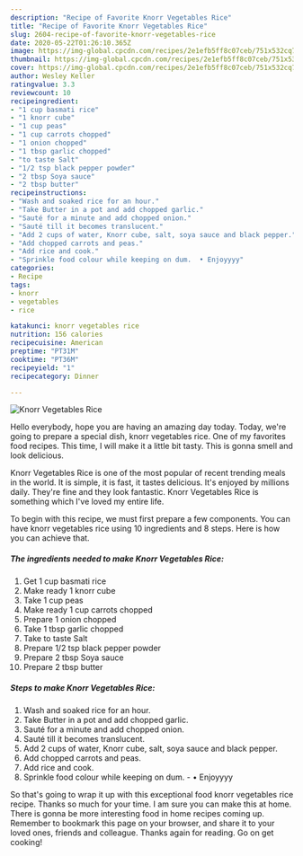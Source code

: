 ```yaml
---
description: "Recipe of Favorite Knorr Vegetables Rice"
title: "Recipe of Favorite Knorr Vegetables Rice"
slug: 2604-recipe-of-favorite-knorr-vegetables-rice
date: 2020-05-22T01:26:10.365Z
image: https://img-global.cpcdn.com/recipes/2e1efb5ff8c07ceb/751x532cq70/knorr-vegetables-rice-recipe-main-photo.jpg
thumbnail: https://img-global.cpcdn.com/recipes/2e1efb5ff8c07ceb/751x532cq70/knorr-vegetables-rice-recipe-main-photo.jpg
cover: https://img-global.cpcdn.com/recipes/2e1efb5ff8c07ceb/751x532cq70/knorr-vegetables-rice-recipe-main-photo.jpg
author: Wesley Keller
ratingvalue: 3.3
reviewcount: 10
recipeingredient:
- "1 cup basmati rice"
- "1 knorr cube"
- "1 cup peas"
- "1 cup carrots chopped"
- "1 onion chopped"
- "1 tbsp garlic chopped"
- "to taste Salt"
- "1/2 tsp black pepper powder"
- "2 tbsp Soya sauce"
- "2 tbsp butter"
recipeinstructions:
- "Wash and soaked rice for an hour."
- "Take Butter in a pot and add chopped garlic."
- "Sauté for a minute and add chopped onion."
- "Sauté till it becomes translucent."
- "Add 2 cups of water, Knorr cube, salt, soya sauce and black pepper."
- "Add chopped carrots and peas."
- "Add rice and cook."
- "Sprinkle food colour while keeping on dum.  • Enjoyyyy"
categories:
- Recipe
tags:
- knorr
- vegetables
- rice

katakunci: knorr vegetables rice 
nutrition: 156 calories
recipecuisine: American
preptime: "PT31M"
cooktime: "PT36M"
recipeyield: "1"
recipecategory: Dinner

---
```



![Knorr Vegetables Rice](https://img-global.cpcdn.com/recipes/2e1efb5ff8c07ceb/751x532cq70/knorr-vegetables-rice-recipe-main-photo.jpg)

Hello everybody, hope you are having an amazing day today. Today, we're going to prepare a special dish, knorr vegetables rice. One of my favorites food recipes. This time, I will make it a little bit tasty. This is gonna smell and look delicious.



Knorr Vegetables Rice is one of the most popular of recent trending meals in the world. It is simple, it is fast, it tastes delicious. It's enjoyed by millions daily. They're fine and they look fantastic. Knorr Vegetables Rice is something which I've loved my entire life.


To begin with this recipe, we must first prepare a few components. You can have knorr vegetables rice using 10 ingredients and 8 steps. Here is how you can achieve that.

<!--inarticleads1-->

##### The ingredients needed to make Knorr Vegetables Rice:

1. Get 1 cup basmati rice
1. Make ready 1 knorr cube
1. Take 1 cup peas
1. Make ready 1 cup carrots chopped
1. Prepare 1 onion chopped
1. Take 1 tbsp garlic chopped
1. Take to taste Salt
1. Prepare 1/2 tsp black pepper powder
1. Prepare 2 tbsp Soya sauce
1. Prepare 2 tbsp butter




<!--inarticleads2-->

##### Steps to make Knorr Vegetables Rice:

1. Wash and soaked rice for an hour.
1. Take Butter in a pot and add chopped garlic.
1. Sauté for a minute and add chopped onion.
1. Sauté till it becomes translucent.
1. Add 2 cups of water, Knorr cube, salt, soya sauce and black pepper.
1. Add chopped carrots and peas.
1. Add rice and cook.
1. Sprinkle food colour while keeping on dum.  - • Enjoyyyy




So that's going to wrap it up with this exceptional food knorr vegetables rice recipe. Thanks so much for your time. I am sure you can make this at home. There is gonna be more interesting food in home recipes coming up. Remember to bookmark this page on your browser, and share it to your loved ones, friends and colleague. Thanks again for reading. Go on get cooking!

